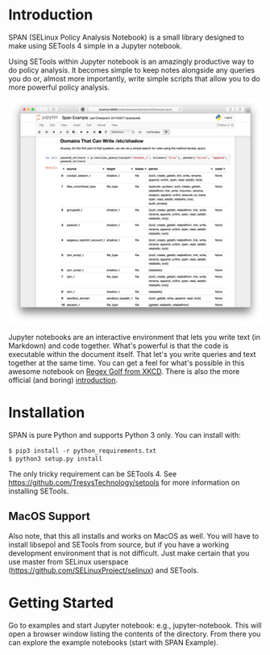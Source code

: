 # Introduction

SPAN (SELinux Policy Analysis Notebook) is a small library designed to make using SETools 4 simple in a Jupyter notebook.

Using SETools within Jupyter notebook is an amazingly productive way to do policy analysis. It becomes simple to keep
notes alongside any queries you do or, almost more importantly, write simple scripts that allow you to do more powerful
policy analysis.

![SPAN Screenshot](/images/screenshot.png?raw=true "SPAN Screenshot")

Jupyter notebooks are an interactive environment that lets you write text (in Markdown) and code together. What's
powerful is that the code is executable within the document itself. That let's you
write queries and text together at the same time. You can get a feel for what's possible in this awesome notebook on
[Regex Golf from XKCD](http://nbviewer.jupyter.org/url/norvig.com/ipython/xkcd1313.ipynb). There is also the more
official (and boring) [introduction](https://jupyter-notebook-beginner-guide.readthedocs.io/en/latest/).

# Installation

SPAN is pure Python and supports Python 3 only. You can install with:

```
$ pip3 install -r python_requirements.txt
$ python3 setup.py install
```

The only tricky requirement can be SETools 4. See https://github.com/TresysTechnology/setools for more information
on installing SETools.

## MacOS Support

Also note, that this all installs and works on MacOS as well. You will have to install libsepol and SETools from
source, but if you have a working development environment that is not difficult. Just make certain that you
use master from SELinux userspace (https://github.com/SELinuxProject/selinux) and SETools.

# Getting Started

Go to examples and start Jupyter notebook: e.g., jupyter-notebook. This will open a browser window listing the
 contents of the directory. From there you can explore the example notebooks (start with SPAN Example).
